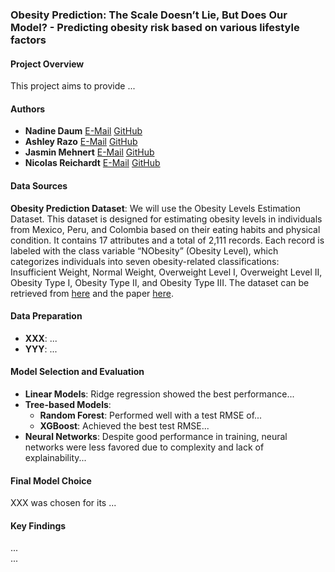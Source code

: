 ### Obesity Prediction: The Scale Doesn’t Lie, But Does Our Model? - Predicting obesity risk based on various lifestyle factors

#### Project Overview
This project aims to provide ...

#### Authors
- **Nadine Daum** [E-Mail](n.daum@students.hertie-school.org) [GitHub](https://github.com/NadineDaum)
- **Ashley Razo** [E-Mail](a.razo@students.hertie-school.org) [GitHub](https://github.com/ashley-razo)
- **Jasmin Mehnert** [E-Mail](j.mehnert@students.hertie-school.org) [GitHub](https://github.com/jasmin-mehnert)
- **Nicolas Reichardt** [E-Mail](n.reichardt@students.hertie-school.org) [GitHub](https://github.com/nicolasreichardt)

#### Data Sources
**Obesity Prediction Dataset**: We will use the Obesity Levels Estimation Dataset. This dataset is designed for estimating obesity levels in individuals from Mexico, Peru, and Colombia based on their eating habits and physical condition. It contains 17 attributes and a total of 2,111 records. Each record is labeled with the class variable “NObesity” (Obesity Level), which categorizes individuals into seven obesity-related classifications: Insufficient Weight, Normal Weight, Overweight Level I, Overweight Level II, Obesity Type I, Obesity Type II, and Obesity Type III.
The dataset can be retrieved from [here](https://www.kaggle.com/datasets/ruchikakumbhar/obesity-prediction) and the paper [here](https://pmc.ncbi.nlm.nih.gov/articles/PMC6710633/). 

#### Data Preparation
- **XXX**: ...
- **YYY**: ...

#### Model Selection and Evaluation
- **Linear Models**: Ridge regression showed the best performance...
- **Tree-based Models**: 
  - **Random Forest**: Performed well with a test RMSE of...
  - **XGBoost**: Achieved the best test RMSE...
- **Neural Networks**: Despite good performance in training, neural networks were less favored due to complexity and lack of explainability...

#### Final Model Choice
XXX was chosen for its ...

#### Key Findings
...  
...